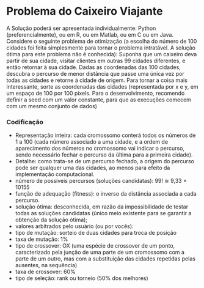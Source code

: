 # Problema do Caixeiro Viajante

A Solução poderá ser apresentada individualmente:
Python (preferencialmente), ou em R, ou em Matlab, ou em C ou em Java.
Considere o seguinte problema de otimização (a escolha do número de 100 cidades foi feita simplesmente para tornar
o problema intratável. A solução ótima para este problema não é conhecida):
Suponha que um caixeiro deva partir de sua cidade, visitar clientes em outras 99 cidades diferentes, e então
retornar à sua cidade. Dadas as coordenadas das 100 cidades, descubra o percurso de menor distância que passe
uma única vez por todas as cidades e retorne à cidade de origem.
Para tornar a coisa mais interessante, sorte as coordenadas das cidades (representada por x e y, em um espaço de 100 por 100 pixels. Para o desenvolvimento, recomendo definir a seed com um valor constante, para que as execuções comecem com um mesmo conjunto de dados)

### Codificação

- Representação inteira: cada cromossomo conterá todos os números de 1 a 100 (cada número associado a uma cidade, e a ordem de aparecimento dos números no cromossomo vai indicar o percurso, sendo necessário fechar o
percurso da última para a primeira cidade).
- Detalhe: como trata-se de um percurso fechado, a origem do percurso pode ser qualquer uma das cidades, ao
menos para efeito da implementação computacional.
- número de possíveis percursos (soluções candidatas): 99! ≅ 9,33 × 10155
- função de adequação (fitness): o inverso da distância associada a cada percurso.
- solução ótima: desconhecida, em razão da impossibilidade de testar todas as soluções candidatas (único meio
existente para se garantir a obtenção da solução ótima);
- valores arbitrados pelo usuário (ou por vocês):
- tipo de mutação: sorteio de duas cidades para troca de posição
- taxa de mutação: 1%
- tipo de crossover: OX (uma espécie de crossover de um ponto, caracterizado pela junção de uma parte de um cromossomo com a parte de um outro, mas com a substituição das cidades repetidas pelas
ausentes, na sequência)
- taxa de crossover: 60%
- tipo de seleção: rank ou torneio (50% dos melhores)
